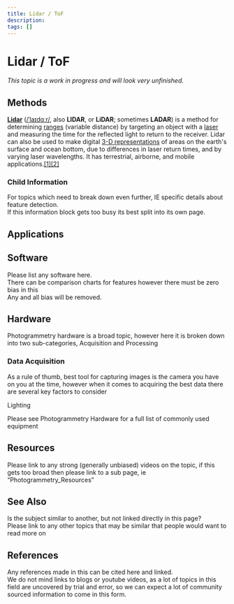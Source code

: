 ```yaml
---
title: Lidar / ToF
description: 
tags: []
---
```

# Lidar / ToF

*This topic is a work in progress and will look very unfinished.*

## Methods

[**Lidar**](https://en.wikipedia.org/wiki/Lidar) ([/ˈlaɪdɑːr/](https://en.wikipedia.org/wiki/Help:IPA/English), also **LIDAR**, or **LiDAR**; sometimes **LADAR**) is a method for determining [ranges](https://en.wikipedia.org/wiki/Ranging) (variable distance) by targeting an object with a [laser](https://en.wikipedia.org/wiki/Laser) and measuring the time for the reflected light to return to the receiver. Lidar can also be used to make digital [3-D representations](https://en.wikipedia.org/wiki/3D_modeling) of areas on the earth's surface and ocean bottom, due to differences in laser return times, and by varying laser wavelengths. It has terrestrial, airborne, and mobile applications.[[1]](https://en.wikipedia.org/wiki/Lidar#cite_note-1)[[2]](https://en.wikipedia.org/wiki/Lidar#cite_note-2)  

### Child Information

For topics which need to break down  even further, IE specific details about feature detection.  
If this information block gets too busy its best split into its own page.

## Applications

## Software

Please list any software here.  
There can be comparison charts for features however there must be zero bias in this  
Any and all bias will be removed.

## Hardware

Photogrammetry hardware is a broad topic, however here it is broken down into two sub-categories, Acquisition and Processing

### Data Acquisition

As a rule of thumb,  best tool for capturing images is the camera you have on you at the time, however when it comes to acquiring the best data there are several key factors to consider

Lighting

Please see Photogrammetry Hardware for a full list of commonly used equipment

## Resources

Please link to any strong (generally unbiased) videos on the topic, if this gets too broad then please link to a sub page, ie “Photogrammetry_Resources”

## See Also

Is the subject similar to another, but not linked directly in this page?  
Please link to any other topics that may be similar that people would want to read more on

## References

Any references made in this can be cited here and linked.  
We do not mind links to blogs or youtube videos, as a lot of topics in this field are uncovered by trial and error, so we can expect a lot of community sourced information to come in this form.